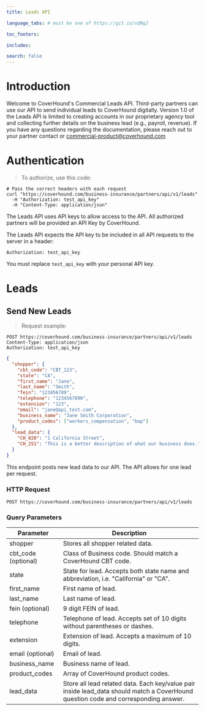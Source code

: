 ```yaml
---
title: Leads API

language_tabs: # must be one of https://git.io/vQNgJ

toc_footers:

includes:

search: false
---
```


# Introduction

Welcome to CoverHound's Commercial Leads API. Third-party partners can use our API to send individual leads to CoverHound digitally. Version 1.0 of the Leads API is limited to creating accounts in our proprietary agency tool and collecting further details on the business lead (e.g., payroll, revenue). If you have any questions regarding the documentation, please reach out to your partner contact or commercial-product@coverhound.com

# Authentication

> To authorize, use this code:

```shell
# Pass the correct headers with each request
curl "https://coverhound.com/business-insurance/partners/api/v1/leads"
  -H "Authorization: test_api_key"
  -H "Content-Type: application/json"
```

The Leads API uses API keys to allow access to the API. All authorized partners will be provided an API Key by CoverHound.

The Leads API expects the API key to be included in all API requests to the server in a header:

`Authorization: test_api_key`

<aside class="notice">
You must replace <code>test_api_key</code> with your personal API key.
</aside>

# Leads

## Send New Leads

> Request example:

```shell
POST https://coverhound.com/business-insurance/partners/api/v1/leads
Content-Type: application/json
Authorization: test_api_key
```

```json
{
  "shopper": {
    "cbt_code": "CBT_123",
    "state": "CA",
    "first_name": "Jane",
    "last_name": "Smith",
    "fein": "123456789",
    "telephone": "1234567890",
    "extension": "123",
    "email": "jane@api_test.com",
    "business_name": "Jane Smith Corporation",
    "product_codes": ["workers_compensation", "bop"]
  },
  "lead_data": {
    "CH_020": "1 California Street",
    "CH_251": "This is a better description of what our business does."
  }
}
```

This endpoint posts new lead data to our API. The API allows for one lead per request.

### HTTP Request

`POST https://coverhound.com/business-insurance/partners/api/v1/leads`

### Query Parameters

Parameter | Description
--------- | -----------
shopper | Stores all shopper related data.
cbt_code (optional) | Class of Business code. Should match a CoverHound CBT code.
state | State for lead. Accepts both state name and abbreviation, i.e. "California" or "CA".
first_name | First name of lead.
last_name | Last name of lead.
fein (optional) | 9 digit FEIN of lead.
telephone | Telephone of lead. Accepts set of 10 digits without parentheses or dashes.
extension | Extension of lead. Accepts a maximum of 10 digits.
email (optional) | Email of lead.
business_name | Business name of lead.
product_codes | Array of CoverHound product codes.
lead_data | Store all lead related data. Each key/value pair inside lead_data should match a CoverHound question code and corresponding answer.
